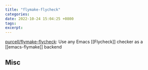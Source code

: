 ```yaml
---
title: "flymake-flycheck"
categories: 
date: 2022-10-24 15:04:25 +0800
tags: 
excerpt: 
---
```




[purcell/flymake-flycheck](https://github.com/purcell/flymake-flycheck): Use any Emacs [[Flycheck]] checker as a [[emacs-flymake]] backend







## Misc





